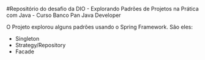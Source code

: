 #Repositório do desafio da DIO - Explorando Padrões de Projetos na Prática com Java - Curso Banco Pan Java Developer

O Projeto explorou alguns padrões usando o Spring Framework. São eles:

- Singleton
- Strategy/Repository
- Facade
